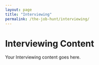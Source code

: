 ```yaml
---
layout: page
title: "Interviewing"
permalink: /the-job-hunt/interviewing/
---
```


# Interviewing Content
Your Interviewing content goes here.
